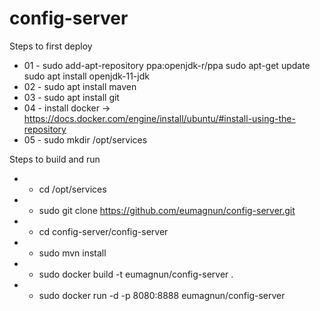 # config-server

Steps to first deploy

* 01 - sudo add-apt-repository ppa:openjdk-r/ppa
       sudo apt-get update
       sudo apt install openjdk-11-jdk
* 02 - sudo apt install maven
* 03 - sudo apt install git
* 04 - install docker -> https://docs.docker.com/engine/install/ubuntu/#install-using-the-repository
* 05 - sudo mkdir /opt/services



Steps to build and run
* - cd /opt/services
* - sudo git clone https://github.com/eumagnun/config-server.git
* - cd config-server/config-server
* - sudo mvn install
* - sudo docker build -t eumagnun/config-server .
* - sudo docker run -d -p 8080:8888 eumagnun/config-server
